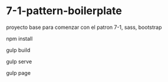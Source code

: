 # 7-1-pattern-boilerplate
proyecto base para comenzar con el patron 7-1, sass, bootstrap

npm install

gulp build

gulp serve

gulp page
